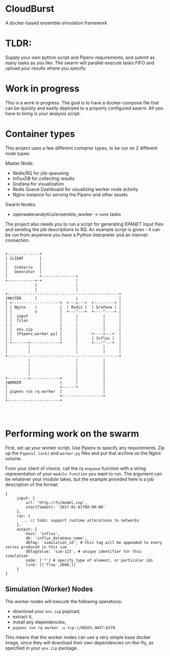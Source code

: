 # CloudBurst
A docker-based ensemble simulation framework

# TLDR:
Supply your own python script and Pipenv requirements, and submit as many tasks as you like. The swarm will parallel-execute tasks FIFO and upload your results where you specify.

# Work in progress
This is a work in progress. The goal is to have a docker-compose file that can be quickly and easily deployed to a properly configured swarm. All you have to bring is your analysis script.

# Container types
This project uses a few different container types, to be run on 2 different node types:

Master Node:
- Redis/RQ for job-queueing
- InfluxDB for collecting results
- Grafana for visualization
- Redis Queue Dashboard for visualizing worker node activity
- Nginx instance for serving the Pipenv and other assets

Swarm Nodes:
- openwateranalytics/ensemble_worker -> runs tasks

The project also needs you to run a script for generating EPANET input files and sending the job descriptions to RQ. An example script is given - it can be run from anywhere you have a Python interpreter and an internet connection.

```

+--------------+
| CLIENT       |
|              |
|   Scenario   |
|   Generator  |
|              +---------------+
+------------+-+               |
             |                 |
             |                 |
+-------------------------------------------------+
|MASTER      |                 |                  |
| +---------------------+  +---v---+  +---------+ |
| | Nginx    |          |  | Redis |  | Grafana | |
| |          v          |  +---^---+  +----^----+ |
| |  input              |      |           |      |
| |  files              |      |           |      |
| |                     |      |           |      |
| |  env.zip            |      |           |      |
| |  [Pipenv,worker.py] |      |      +----+---+  |
| |                     |      |      | Influx |  |
| +-------+-------------+      |      +----^---+  |
|         |                    |           |      |
|         |                    |           |      |
+-------------------------------------------------+
          |                    |           |
          |                    |           |
          |                    |           |
          |                    |           |
+---------v-------------+      |           |
|WORKER                 |      |           |
|                       <------+           |
| pipenv run rq worker  |                  |
|                       +------------------+
+-----------------------+




```

# Performing work on the swarm

First, set up your worker script. Use Pipenv to specify any requirements. Zip up the `Pipenv[.lock]` and `worker.py` files and put that archive on the Nginx volume.

From your client of choice, call the rq `enqueue` function with a string representation of your `module.function` you want to run. The argument can be whatever your module takes, but the example provided here is a job description of the format:

```
{
     input: {
         url: 'http://fs/model.inp',
         startTimeUtc: '2017-01-01T00:00:00'
     },
     run: {
       ... // todo: support runtime alterations to networks
     },
     output: {
         host: 'influx',
         db: 'influx_database_name',
         dbTag: 'simulation_id', # this tag will be appended to every series produced in this sim
         dbTagValue: 'sim-123', # unique identifier for this simulation
         node: ['*'] # specify type of element, or particular ids
         link: [['flow',3600,]]
     }
}
```

## Simulation (Worker) Nodes
The worker nodes will execute the following operations:

- download your `env.zip` payload,
- extract it,
- install any dependencies,
- `pipenv run rq worker -u tcp://REDIS_HOST:6379`

This means that the worker nodes can use a very simple base docker image, since they will download their own dependencies on-the-fly, as specified in your `env.zip` package.
